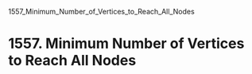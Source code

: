 1557_Minimum_Number_of_Vertices_to_Reach_All_Nodes
# 1557. Minimum Number of Vertices to Reach All Nodes

